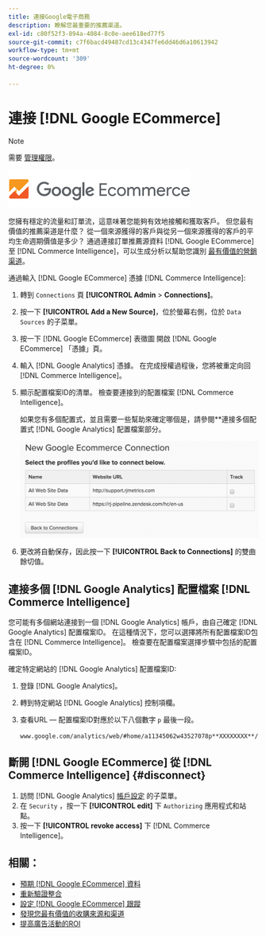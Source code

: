 ```yaml
---
title: 連接Google電子商務
description: 瞭解您最重要的推薦渠道。
exl-id: c80f52f3-894a-4084-8c0e-aee618ed77f5
source-git-commit: c7f6bacd49487cd13c4347fe6dd46d6a10613942
workflow-type: tm+mt
source-wordcount: '309'
ht-degree: 0%

---
```


# 連接 [!DNL Google ECommerce]

>[!NOTE]
>
>需要 [管理權限](../../../administrator/user-management/user-management.md)。

![](../../../assets/google-ecommerce-logo.png)

您擁有穩定的流量和訂單流，這意味著您能夠有效地接觸和獲取客戶。 但您最有價值的推薦渠道是什麼？ 從一個來源獲得的客戶與從另一個來源獲得的客戶的平均生命週期價值是多少？ 通過連接訂單推薦源資料 [!DNL Google ECommerce] 至 [!DNL Commerce Intelligence]，可以生成分析以幫助您識別 [最有價值的營銷渠道](../../../data-analyst/analysis/most-value-source-channel.md)。

通過輸入 [!DNL Google ECommerce] 憑據 [!DNL Commerce Intelligence]:

1. 轉到 `Connections` 頁 **[!UICONTROL Admin** > **Connections]**。

1. 按一下 **[!UICONTROL Add a New Source]**，位於螢幕右側，位於 `Data Sources` 的子菜單。

1. 按一下 [!DNL Google ECommerce] 表徵圖 開啟 [!DNL Google ECommerce] 「憑據」頁。

1. 輸入 [!DNL Google Analytics] 憑據。 在完成授權過程後，您將被重定向回 [!DNL Commerce Intelligence]。

1. 顯示配置檔案ID的清單。 檢查要連接到的配置檔案 [!DNL Commerce Intelligence]。

   如果您有多個配置式，並且需要一些幫助來確定哪個是，請參閱**連接多個配置式 [!DNL Google Analytics] 配置檔案部分。

   ![](../../../assets/conn-mult-ga-profiles.png)<!--{: width="500"}-->

1. 更改將自動保存，因此按一下 **[!UICONTROL Back to Connections]** 的雙曲餘切值。

## 連接多個 [!DNL Google Analytics] 配置檔案 [!DNL Commerce Intelligence]

您可能有多個網站連接到一個 [!DNL Google Analytics] 帳戶，由自己確定 [!DNL Google Analytics] 配置檔案ID。 在這種情況下，您可以選擇將所有配置檔案ID包含在 [!DNL Commerce Intelligence]。 檢查要在配置檔案選擇步驟中包括的配置檔案ID。

確定特定網站的 [!DNL Google Analytics] 配置檔案ID:

1. 登錄 [!DNL Google Analytics]。
1. 轉到特定網站 [!DNL Google Analytics] 控制項欄。
1. 查看URL — 配置檔案ID對應於以下八個數字 `p` 最後一段。

   `www.google.com/analytics/web/#home/a11345062w43527078p**XXXXXXXX**/`

## 斷開 [!DNL Google ECommerce] 從 [!DNL Commerce Intelligence] {#disconnect}

1. 訪問 [!DNL Google Analytics] [帳戶設定](https://www.google.com/account/about/?hl=en) 的子菜單。
1. 在 `Security` ，按一下 **[!UICONTROL edit]** 下 `Authorizing` 應用程式和站點。
1. 按一下 **[!UICONTROL revoke access]** 下 [!DNL Commerce Intelligence]。

## 相關：

* [預期 [!DNL Google ECommerce] 資料](../integrations/google-ecommerce-data.md)
* [重新驗證整合](https://experienceleague.adobe.com/docs/commerce-knowledge-base/kb/how-to/mbi-reauthenticating-integrations.html)
* [設定 [!DNL Google ECommerce] 跟蹤](https://support.google.com/analytics/answer/1009612?hl=en)
* [發現您最有價值的收購來源和渠道](../../analysis/most-value-source-channel.md)
* [提高廣告活動的ROI](../../analysis/roi-ad-camp.md)
